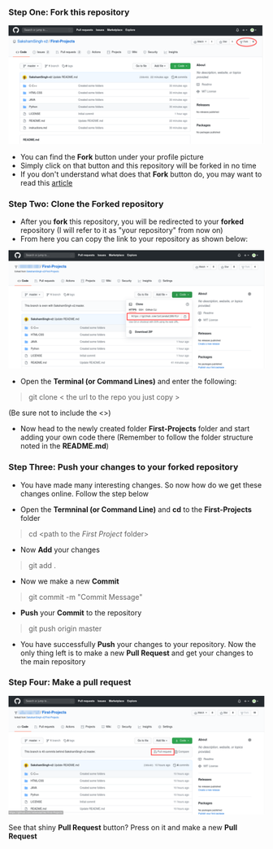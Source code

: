 ### Step One: Fork this repository
  ![Fork Image](/instruction-images/fork.png)

  - You can find the **Fork** button under your profile picture
  - Simply click on that button and this repository will be forked in no time
  - If you don't understand what does that **Fork** button do, you may want to read this [article](https://www.earthdatascience.org/workshops/intro-version-control-git/about-forks/)

### Step Two: Clone the Forked repository

  - After you **fork** this repository, you will be redirected to your **forked** repository (I will refer to it as "your repository" from now on)
  - From here you can copy the link to your repository as shown below:

   ![Copy Link](/instruction-images/copy_link.png)

  - Open the **Terminal (or Command Lines)** and enter the following:
  > git clone < the url to the repo you just copy >

  (Be sure not to include the <>)

  - Now head to the newly created folder **First-Projects** folder and start adding your own code there (Remember to follow the folder structure noted in the **README.md**)

### Step Three: Push your changes to your forked repository

  - You have made many interesting changes. So now how do we get these changes online. Follow the step below

   - Open the **Termninal (or Command Line)** and **cd** to the **First-Projects** folder
   > cd <path to the *First Project* folder>

   - Now **Add** your changes
   > git add .

   - Now we make a new **Commit**
   > git commit -m "Commit Message"

   - **Push** your **Commit** to the repository
   >git push origin master

  - You have successfully **Push** your changes to your repository. Now the only thing left is to make a new **Pull Request** and get your changes to the main repository

### Step Four: Make a pull request

  ![Pull Button](/instruction-images/pull_button.png)

  See that shiny **Pull Request** button? Press on it and make a new **Pull Request**

